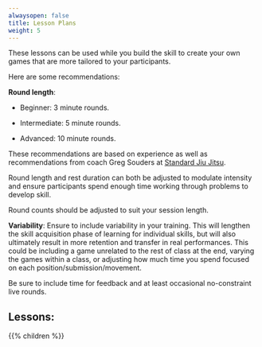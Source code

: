 ```yaml
---
alwaysopen: false
title: Lesson Plans
weight: 5
---
```


These lessons can be used while you build the skill to create your own games that are more tailored to your participants.

Here are some recommendations:

**Round length**:

* Beginner: 3 minute rounds.

* Intermediate: 5 minute rounds.

* Advanced: 10 minute rounds.

These recommendations are based on experience as well as recommendations from coach Greg Souders at [Standard Jiu Jitsu](https://standardjiujitsu.com). 

Round length and rest duration can both be adjusted to modulate intensity and ensure participants spend enough time working through problems to develop skill.

Round counts should be adjusted to suit your session length. 

**Variability**: Ensure to include variability in your training. This will lengthen the skill acquisition phase of learning for individual skills, but will also ultimately result in more retention and transfer in real performances. This could be including a game unrelated to the rest of class at the end, varying the games within a class, or adjusting how much time you spend focused on each position/submission/movement. 


Be sure to include time for feedback and at least occasional no-constraint live rounds.

## Lessons:

{{% children %}}